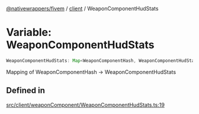 [@nativewrappers/fivem](../../README.md) / [client](../README.md) / WeaponComponentHudStats

# Variable: WeaponComponentHudStats

```ts
WeaponComponentHudStats: Map<WeaponComponentHash, WeaponComponentHudStats>;
```

Mapping of WeaponComponentHash -> WeaponComponentHudStats

## Defined in

[src/client/weaponComponent/WeaponComponentHudStats.ts:19](https://github.com/nativewrappers/fivem/blob/87bcb6b348baa538f549670f784fcd3ed14240d8/src/client/weaponComponent/WeaponComponentHudStats.ts#L19)

